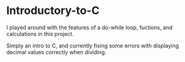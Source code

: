 # Introductory-to-C
I played around with the features of a do-while loop, fuctions, and calculations in this project.

Simply an intro to C, and currently fixing some errors with displaying decimal values correctly when dividing. 
